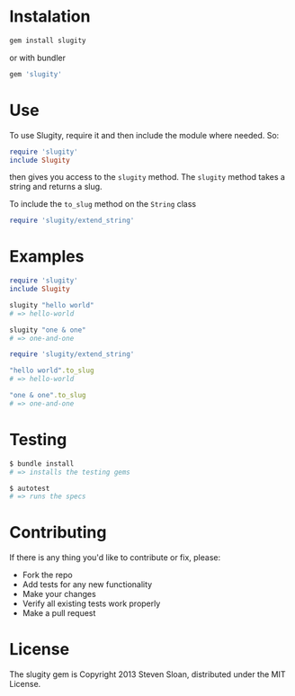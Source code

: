 Instalation
===========

```bash
gem install slugity
```

or with bundler
```ruby
gem 'slugity'
```

Use
===

To use Slugity, require it and then include the module where needed. So:
```ruby
require 'slugity'
include Slugity
```
then gives you access to the `slugity` method. The `slugity` method takes a string and returns a slug.

To include the `to_slug` method on the `String` class
```ruby
require 'slugity/extend_string'
```

Examples
========

```ruby
require 'slugity'
include Slugity

slugity "hello world"
# => hello-world

slugity "one & one"
# => one-and-one
```

```ruby
require 'slugity/extend_string'

"hello world".to_slug
# => hello-world

"one & one".to_slug
# => one-and-one
```

Testing
=======

```bash
$ bundle install
# => installs the testing gems

$ autotest
# => runs the specs
```


Contributing
============

If there is any thing you'd like to contribute or fix, please:

- Fork the repo
- Add tests for any new functionality
- Make your changes
- Verify all existing tests work properly
- Make a pull request

License
=======
The slugity gem is Copyright 2013 Steven Sloan, distributed under the MIT License.
